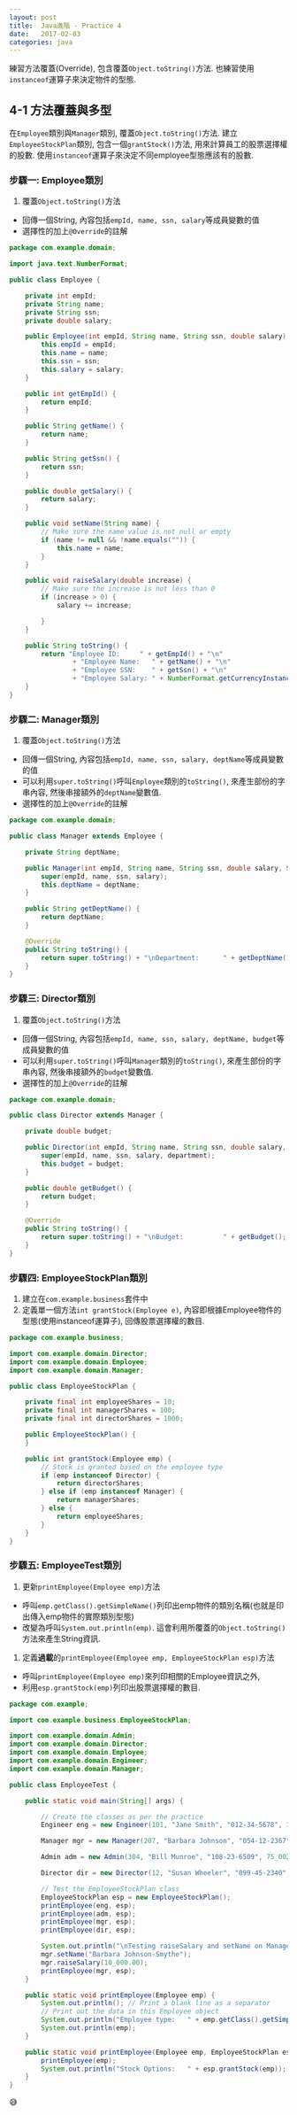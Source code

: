 ```yaml
---
layout:	post
title:	Java進階 - Practice 4
date:	2017-02-03
categories: java
---
```


練習方法覆蓋(Override), 包含覆蓋`Object.toString()`方法. 也練習使用`instanceof`運算子來決定物件的型態. 

## 4-1 方法覆蓋與多型

在`Employee`類別與`Manager`類別, 覆蓋`Object.toString()`方法. 建立`EmployeeStockPlan`類別, 
包含一個`grantStock()`方法, 用來計算員工的股票選擇權的股數. 使用`instanceof`運算子來決定不同employee型態應該有的股數.

### 步驟一: Employee類別
1. 覆蓋`Object.toString()`方法
  - 回傳一個String, 內容包括`empId, name, ssn, salary`等成員變數的值
  - 選擇性的加上`@Override`的註解

```java
package com.example.domain;

import java.text.NumberFormat;

public class Employee {

    private int empId;
    private String name;
    private String ssn;
    private double salary;

    public Employee(int empId, String name, String ssn, double salary) {
        this.empId = empId;
        this.name = name;
        this.ssn = ssn;
        this.salary = salary;
    }

    public int getEmpId() {
        return empId;
    }

    public String getName() {
        return name;
    }

    public String getSsn() {
        return ssn;
    }

    public double getSalary() {
        return salary;
    }

    public void setName(String name) {
        // Make sure the name value is not null or empty
        if (name != null && !name.equals("")) {
            this.name = name;
        }
    }

    public void raiseSalary(double increase) {
        // Make sure the increase is not less than 0
        if (increase > 0) {
            salary += increase;

        }
    }

    public String toString() {
        return "Employee ID:     " + getEmpId() + "\n"
                + "Employee Name:   " + getName() + "\n"
                + "Employee SSN:    " + getSsn() + "\n"
                + "Employee Salary: " + NumberFormat.getCurrencyInstance().format(getSalary());
    }
}
```

### 步驟二: Manager類別
1. 覆蓋`Object.toString()`方法
  - 回傳一個String, 內容包括`empId, name, ssn, salary, deptName`等成員變數的值
  - 可以利用`super.toString()`呼叫`Employee`類別的`toString()`, 來產生部份的字串內容, 然後串接額外的`deptName`變數值.
  - 選擇性的加上`@Override`的註解

```java
package com.example.domain;

public class Manager extends Employee {

    private String deptName;

    public Manager(int empId, String name, String ssn, double salary, String deptName) {
        super(empId, name, ssn, salary);
        this.deptName = deptName;
    }

    public String getDeptName() {
        return deptName;
    }

    @Override
    public String toString() {
        return super.toString() + "\nDepartment:      " + getDeptName();
    }
}
```

### 步驟三: Director類別
1. 覆蓋`Object.toString()`方法
  - 回傳一個String, 內容包括`empId, name, ssn, salary, deptName, budget`等成員變數的值
  - 可以利用`super.toString()`呼叫`Manager`類別的`toString()`, 來產生部份的字串內容, 然後串接額外的`budget`變數值.
  - 選擇性的加上`@Override`的註解

```java
package com.example.domain;

public class Director extends Manager {

    private double budget;

    public Director(int empId, String name, String ssn, double salary, String department, double budget) {
        super(empId, name, ssn, salary, department);
        this.budget = budget;
    }

    public double getBudget() {
        return budget;
    }

    @Override
    public String toString() {
        return super.toString() + "\nBudget:          " + getBudget();
    }
}
```


### 步驟四: EmployeeStockPlan類別
1. 建立在`com.example.business`套件中
1. 定義單一個方法`int grantStock(Employee e)`, 內容即根據Employee物件的型態(使用instanceof運算子), 回傳股票選擇權的數目.

```java
package com.example.business;

import com.example.domain.Director;
import com.example.domain.Employee;
import com.example.domain.Manager;

public class EmployeeStockPlan {

    private final int employeeShares = 10;
    private final int managerShares = 100;
    private final int directorShares = 1000;

    public EmployeeStockPlan() {
    }

    public int grantStock(Employee emp) {
        // Stock is granted based on the employee type
        if (emp instanceof Director) {
            return directorShares;
        } else if (emp instanceof Manager) {
            return managerShares;
        } else {
            return employeeShares;
        }
    }
}
```

### 步驟五: EmployeeTest類別 
1. 更新`printEmployee(Employee emp)`方法
  - 呼叫`emp.getClass().getSimpleName()`列印出emp物件的類別名稱(也就是印出傳入emp物件的實際類別型態) 
  - 改變為呼叫`System.out.println(emp)`. 這會利用所覆蓋的`Object.toString()`方法來產生String資訊.
1. 定義**過載**的`printEmployee(Employee emp, EmployeeStockPlan esp)`方法
  - 呼叫`printEmployee(Employee emp)`來列印相關的Employee資訊之外, 
  - 利用`esp.grantStock(emp)`列印出股票選擇權的數目.

```java
package com.example;

import com.example.business.EmployeeStockPlan;

import com.example.domain.Admin;
import com.example.domain.Director;
import com.example.domain.Employee;
import com.example.domain.Engineer;
import com.example.domain.Manager;

public class EmployeeTest {

    public static void main(String[] args) {

        // Create the classes as per the practice
        Engineer eng = new Engineer(101, "Jane Smith", "012-34-5678", 120_345.27);

        Manager mgr = new Manager(207, "Barbara Johnson", "054-12-2367", 109_501.36, "Marketing");

        Admin adm = new Admin(304, "Bill Munroe", "108-23-6509", 75_002.34);

        Director dir = new Director(12, "Susan Wheeler", "099-45-2340", 120_567.36, "Global Marketing", 100_000.00);

        // Test the EmployeeStockPlan class
        EmployeeStockPlan esp = new EmployeeStockPlan();
        printEmployee(eng, esp);
        printEmployee(adm, esp);
        printEmployee(mgr, esp);
        printEmployee(dir, esp);

        System.out.println("\nTesting raiseSalary and setName on Manager:");
        mgr.setName("Barbara Johnson-Smythe");
        mgr.raiseSalary(10_000.00);
        printEmployee(mgr, esp);
    }

    public static void printEmployee(Employee emp) {
        System.out.println(); // Print a blank line as a separator
        // Print out the data in this Employee object
        System.out.println("Employee type:   " + emp.getClass().getSimpleName());
        System.out.println(emp);
    }

    public static void printEmployee(Employee emp, EmployeeStockPlan esp) {
        printEmployee(emp);
        System.out.println("Stock Options:   " + esp.grantStock(emp));
    }
}
```

:sweat_smile:

